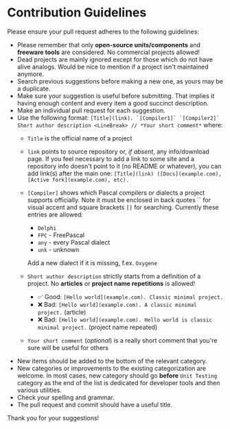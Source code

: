 # Contribution Guidelines

Please ensure your pull request adheres to the following guidelines:

- Please remember that only **open-source units/components** and **freeware tools** are considered. No commercial projects allowed!
- Dead projects are mainly ignored except for those which do not have alive analogs. Would be nice to mention if a project isn't maintained anymore.
- Search previous suggestions before making a new one, as yours may be a duplicate.
- Make sure your suggestion is useful before submitting. That implies it having enough content and every item a good succinct description.
- Make an individual pull request for each suggestion.
- Use the following format: ```[Title](link). `[Compiler1]` `[Compiler2]` Short author description <LineBreak> // *Your short comment*``` where:
	- `Title` is the official name of a project
	- `link` points to source repository or, *if absent*, any info/download page. If you feel necessary to add a link to some site and a repository info doesn't point to it (no README or whatever), you can add link(s) after the main one: `[Title](link) ([Docs](example.com), [Active fork](example.com), etc).`
	- `[Compiler]` shows which Pascal compilers or dialects a project supports officially. Note it must be enclosed in back quotes `` for visual accent and square brackets `[]` for searching. Currently these entries are allowed:
		- `Delphi`
		- `FPC` - FreePascal
		- `any` - every Pascal dialect
		- `unk` - unknown

	  Add a new dialect if it is missing, f.ex. `Oxygene`
	- `Short author description` strictly starts from a definition of a project. No **articles** or **project name repetitions** is allowed!
		- :white_check_mark: Good: `[Hello world](example.com). Classic minimal project.`
		- :x: Bad: `[Hello world](example.com). A classic minimal project.` (article)
		- :x: Bad: `[Hello world](example.com). Hello world is classic minimal project.` (project name repeated)
	- `Your short comment` (*optional*) is a really short comment that you're sure will be useful for others
- New items should be added to the bottom of the relevant category.
- New categories or improvements to the existing categorization are welcome. In most cases, new category should go **before** `Unit Testing` category as the end of the list is dedicated for developer tools and then various utilities.
- Check your spelling and grammar.
- The pull request and commit should have a useful title.

Thank you for your suggestions!
